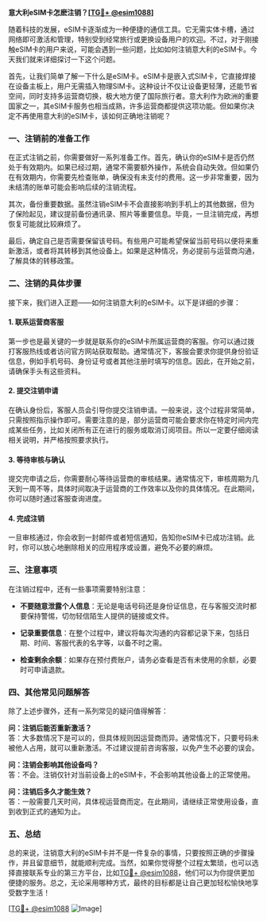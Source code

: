**意大利eSIM卡怎麽注销？[[TG💪+ @esim1088](https://t.me/s/esim1088)]**

随着科技的发展，eSIM卡逐渐成为一种便捷的通信工具。它无需实体卡槽，通过网络即可激活和管理，特别受到经常旅行或更换设备用户的欢迎。不过，对于刚接触eSIM卡的用户来说，可能会遇到一些问题，比如如何注销意大利的eSIM卡。今天我们就来详细探讨一下这个问题。

首先，让我们简单了解一下什么是eSIM卡。eSIM卡是嵌入式SIM卡，它直接焊接在设备主板上，用户无需插入物理SIM卡。这种设计不仅让设备更轻薄，还能节省空间，同时支持多运营商切换，极大地方便了国际旅行者。意大利作为欧洲的重要国家之一，其eSIM卡服务也相当成熟，许多运营商都提供这项功能。但如果你决定不再使用意大利的eSIM卡，该如何正确地注销呢？

### **一、注销前的准备工作**

在正式注销之前，你需要做好一系列准备工作。首先，确认你的eSIM卡是否仍然处于有效期内。如果已经过期，通常不需要额外操作，系统会自动失效。但如果仍在有效期内，你需要先检查账单，确保没有未支付的费用。这一步非常重要，因为未结清的账单可能会影响后续的注销流程。

其次，备份重要数据。虽然注销eSIM卡不会直接影响到手机上的其他数据，但为了保险起见，建议提前备份通讯录、照片等重要信息。毕竟，一旦注销完成，再想恢复可能就比较麻烦了。

最后，确定自己是否需要保留该号码。有些用户可能希望保留当前号码以便将来重新激活，或者将其转移到其他设备上。如果是这种情况，务必提前与运营商沟通，了解具体的转移政策。

### **二、注销的具体步骤**

接下来，我们进入正题——如何注销意大利的eSIM卡。以下是详细的步骤：

#### **1. 联系运营商客服**

第一步也是最关键的一步就是联系你的eSIM卡所属运营商的客服。你可以通过拨打客服热线或者访问官方网站获取帮助。通常情况下，客服会要求你提供身份验证信息，例如手机号码、身份证号或者其他注册时填写的信息。因此，在开始之前，请确保手头有这些资料。

#### **2. 提交注销申请**

在确认身份后，客服人员会引导你提交注销申请。一般来说，这个过程非常简单，只需按照指示操作即可。需要注意的是，部分运营商可能会要求你在特定时间内完成某些任务，比如关闭所有正在进行的服务或取消订阅项目。所以一定要仔细阅读相关说明，并严格按照要求执行。

#### **3. 等待审核与确认**

提交完申请之后，你需要耐心等待运营商的审核结果。通常情况下，审核周期为几天到一周不等，具体时间取决于运营商的工作效率以及你的具体情况。在此期间，你可以随时通过客服查询进度。

#### **4. 完成注销**

一旦审核通过，你会收到一封邮件或者短信通知，告知你eSIM卡已成功注销。此时，你可以放心地删除相关的应用程序或设置，避免不必要的麻烦。

### **三、注意事项**

在注销过程中，还有一些事项需要特别注意：

- **不要随意泄露个人信息**：无论是电话号码还是身份证信息，在与客服交流时都要保持警惕，切勿轻信陌生人提供的链接或文件。
  
- **记录重要信息**：在整个过程中，建议将每次沟通的内容都记录下来，包括日期、时间、客服代表的名字等，以备不时之需。

- **检查剩余余额**：如果存在预付费账户，请务必查看是否有未使用的余额，必要时可申请退款。

### **四、其他常见问题解答**

除了上述步骤外，还有一系列常见的疑问值得解答：

**问：注销后能否重新激活？**  
答：大多数情况下是可以的，但具体规则因运营商而异。通常情况下，只要号码未被他人占用，就可以重新激活。不过建议提前咨询客服，以免产生不必要的误会。

**问：注销会影响其他设备吗？**  
答：不会。注销仅针对当前设备上的eSIM卡，不会影响其他设备上的正常使用。

**问：注销后多久才能生效？**  
答：一般需要几天时间，具体视运营商而定。在此期间，请继续正常使用设备，直到收到正式的通知为止。

### **五、总结**

总的来说，注销意大利的eSIM卡并不是一件复杂的事情，只要按照正确的步骤操作，并且留意细节，就能顺利完成。当然，如果你觉得整个过程太繁琐，也可以选择直接联系专业的第三方平台，比如[TG💪+ @esim1088](https://t.me/s/esim1088)，他们可以为你提供更加便捷的服务。总之，无论采用哪种方式，最终的目标都是让自己更加轻松愉快地享受数字生活！

[[TG💪+ @esim1088](https://t.me/s/esim1088) ![Image](https://i.postimg.cc/4NQfJmqS/Snipaste-2025-05-13-00-14-12.png)]